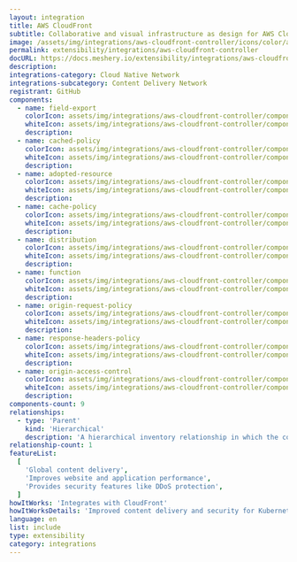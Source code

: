```yaml
---
layout: integration
title: AWS CloudFront
subtitle: Collaborative and visual infrastructure as design for AWS CloudFront
image: /assets/img/integrations/aws-cloudfront-controller/icons/color/aws-cloudfront-controller-color.svg
permalink: extensibility/integrations/aws-cloudfront-controller
docURL: https://docs.meshery.io/extensibility/integrations/aws-cloudfront-controller
description:
integrations-category: Cloud Native Network
integrations-subcategory: Content Delivery Network
registrant: GitHub
components:
  - name: field-export
    colorIcon: assets/img/integrations/aws-cloudfront-controller/components/field-export/icons/color/field-export-color.svg
    whiteIcon: assets/img/integrations/aws-cloudfront-controller/components/field-export/icons/white/field-export-white.svg
    description:
  - name: cached-policy
    colorIcon: assets/img/integrations/aws-cloudfront-controller/components/cached-policy/icons/color/cached-policy-color.svg
    whiteIcon: assets/img/integrations/aws-cloudfront-controller/components/cached-policy/icons/white/cached-policy-white.svg
    description:
  - name: adopted-resource
    colorIcon: assets/img/integrations/aws-cloudfront-controller/components/adopted-resource/icons/color/adopted-resource-color.svg
    whiteIcon: assets/img/integrations/aws-cloudfront-controller/components/adopted-resource/icons/white/adopted-resource-white.svg
    description:
  - name: cache-policy
    colorIcon: assets/img/integrations/aws-cloudfront-controller/components/cache-policy/icons/color/cache-policy-color.svg
    whiteIcon: assets/img/integrations/aws-cloudfront-controller/components/cache-policy/icons/white/cache-policy-white.svg
    description:
  - name: distribution
    colorIcon: assets/img/integrations/aws-cloudfront-controller/components/distribution/icons/color/distribution-color.svg
    whiteIcon: assets/img/integrations/aws-cloudfront-controller/components/distribution/icons/white/distribution-white.svg
    description:
  - name: function
    colorIcon: assets/img/integrations/aws-cloudfront-controller/components/function/icons/color/function-color.svg
    whiteIcon: assets/img/integrations/aws-cloudfront-controller/components/function/icons/white/function-white.svg
    description:
  - name: origin-request-policy
    colorIcon: assets/img/integrations/aws-cloudfront-controller/components/origin-request-policy/icons/color/origin-request-policy-color.svg
    whiteIcon: assets/img/integrations/aws-cloudfront-controller/components/origin-request-policy/icons/white/origin-request-policy-white.svg
    description:
  - name: response-headers-policy
    colorIcon: assets/img/integrations/aws-cloudfront-controller/components/response-headers-policy/icons/color/response-headers-policy-color.svg
    whiteIcon: assets/img/integrations/aws-cloudfront-controller/components/response-headers-policy/icons/white/response-headers-policy-white.svg
    description:
  - name: origin-access-control
    colorIcon: assets/img/integrations/aws-cloudfront-controller/components/origin-access-control/icons/color/origin-access-control-color.svg
    whiteIcon: assets/img/integrations/aws-cloudfront-controller/components/origin-access-control/icons/white/origin-access-control-white.svg
    description:
components-count: 9
relationships:
  - type: 'Parent'
    kind: 'Hierarchical'
    description: 'A hierarchical inventory relationship in which the configuration of (parent) component is patched with the configuration of other (child) component. Eg: The configuration of the FieldExport (parent) component is patched with the configuration as received from Pod (child) component.'
relationship-count: 1
featureList:
  [
    'Global content delivery',
    'Improves website and application performance',
    'Provides security features like DDoS protection',
  ]
howItWorks: 'Integrates with CloudFront'
howItWorksDetails: 'Improved content delivery and security for Kubernetes applications'
language: en
list: include
type: extensibility
category: integrations
---
```

